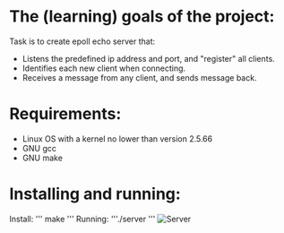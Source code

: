 # The (learning) goals of the project:
Task is to create epoll echo server that:
- Listens the predefined ip address and port, and "register" all clients.
- Identifies each new client when connecting.
- Receives a message from any client, and sends message back.
# Requirements:
- Linux OS with a kernel no lower than version 2.5.66
- GNU gcc
- GNU make
# Installing and running:
Install: ''' make '''
Running: '''./server '''
![Server](https://github.com/volkov7/Epoll-echo-server/raw/master/Server.png)